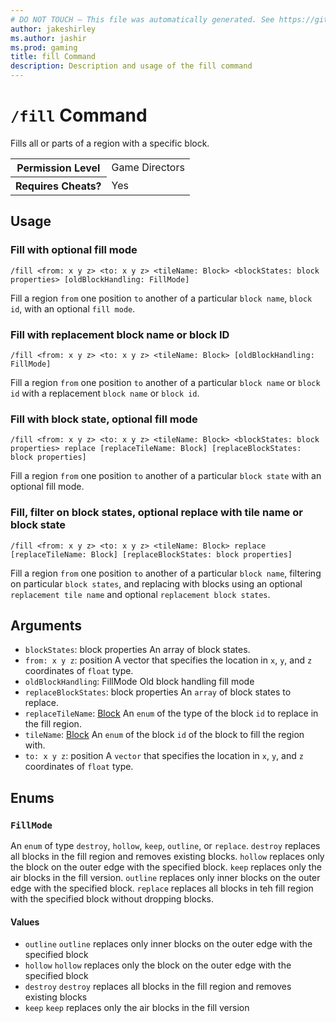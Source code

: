 ```yaml
---
# DO NOT TOUCH — This file was automatically generated. See https://github.com/mojang/minecraftapidocsgenerator to modify descriptions, examples, etc.
author: jakeshirley
ms.author: jashir
ms.prod: gaming
title: fill Command
description: Description and usage of the fill command
---
```

# `/fill` Command
Fills all or parts of a region with a specific block.

<table>
  <tr>
    <th>Permission Level</th>
    <td>Game Directors</td>
  </tr>
  <tr>
    <th>Requires Cheats?</th>
    <td>Yes</td>
  </tr>
</table>

## Usage
### Fill with optional fill mode
`/fill <from: x y z> <to: x y z> <tileName: Block> <blockStates: block properties> [oldBlockHandling: FillMode]`

Fill a region `from` one position `to` another of a particular `block name`, `block id`, with an optional `fill mode`.

### Fill with replacement block name or block ID
`/fill <from: x y z> <to: x y z> <tileName: Block> [oldBlockHandling: FillMode]`

Fill a region `from` one position `to` another of a particular `block name` or `block id` with a replacement `block name` or `block id`.

### Fill with block state, optional fill mode
`/fill <from: x y z> <to: x y z> <tileName: Block> <blockStates: block properties> replace [replaceTileName: Block] [replaceBlockStates: block properties]`

Fill a region `from` one position `to` another of a particular `block state` with an optional fill mode.

### Fill, filter on block states, optional replace with tile name or block state
`/fill <from: x y z> <to: x y z> <tileName: Block> replace [replaceTileName: Block] [replaceBlockStates: block properties]`

Fill a region `from` one position `to` another of a particular `block name`, filtering on particular `block states`, and replacing with blocks using an optional `replacement tile name` and optional `replacement block states`.

## Arguments
- `blockStates`: block properties
An array of block states.
- `from: x y z`: position
A vector that specifies the location in `x`, `y`, and `z` coordinates of `float` type.
- `oldBlockHandling`: FillMode
Old block handling fill mode
- `replaceBlockStates`: block properties
An `array` of block states to replace.
- `replaceTileName`: [Block](../enums/Block.md)
An `enum` of the type of the block `id` to replace in the fill region.
- `tileName`: [Block](../enums/Block.md)
An `enum` of the block `id` of the block to fill the region with.
- `to: x y z`: position
A `vector` that specifies the location in `x`, `y`, and `z` coordinates of `float` type.

## Enums
### `FillMode`
An `enum` of type `destroy`, `hollow`, `keep`, `outline`, or `replace`.
`destroy` replaces all blocks in the fill region and removes existing blocks.
`hollow` replaces only the block on the outer edge with the specified block.
`keep` replaces only the air blocks in the fill version.
`outline` replaces only inner blocks on the outer edge with the specified block.
`replace` replaces all blocks in teh fill region with the specified block without dropping blocks.

#### Values
- `outline`
`outline` replaces only inner blocks on the outer edge with the specified block
- `hollow`
`hollow` replaces only the block on the outer edge with the specified block
- `destroy`
`destroy` replaces all blocks in the fill region and removes existing blocks
- `keep`
`keep` replaces only the air blocks in the fill version
